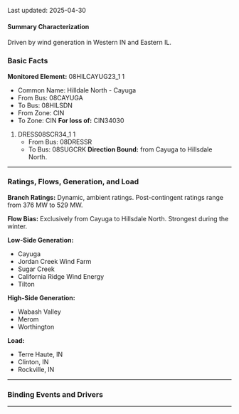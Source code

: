Last updated: 2025-04-30
#### Summary Characterization
Driven by wind generation in Western IN and Eastern IL.
### Basic Facts
**Monitored Element:** 08HILCAYUG23_1 1
- Common Name: Hilldale North - Cayuga
- From Bus: 08CAYUGA
- To Bus: 08HILSDN
- From Zone: CIN
- To Zone: CIN
**For loss of:** CIN34030
1. DRESS08SCR34_1 1
    - From Bus: 08DRESSR
    - To Bus: 08SUGCRK
**Direction Bound:** from Cayuga to Hillsdale North.

---
### Ratings, Flows, Generation, and Load
**Branch Ratings:**
Dynamic, ambient ratings. Post-contingent ratings range from 376 MW to 529 MW.

**Flow Bias:**
Exclusively from Cayuga to Hillsdale North. Strongest during the winter.

**Low-Side Generation:**
- Cayuga
- Jordan Creek Wind Farm
- Sugar Creek
- California Ridge Wind Energy
- Tilton

**High-Side Generation:**
- Wabash Valley
- Merom
- Worthington

**Load:**
- Terre Haute, IN
- Clinton, IN
- Rockville, IN

---
### Binding Events and Drivers

---
